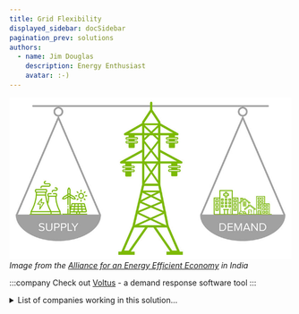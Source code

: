 ```yaml
---
title: Grid Flexibility
displayed_sidebar: docSidebar
pagination_prev: solutions
authors:
  - name: Jim Douglas
    description: Energy Enthusiast
    avatar: :-)
---
```

![Cover Image](../static/img/grid-flexibility.jpg)
*Image from the [Alliance for an Energy Efficient Economy](https://aeee.in/why-indian-grid-operators-need-to-acknowledge-demand-flexibility-for-optimal-grid-operation/) in India*

:::company
Check out [Voltus](https://voltus.co) - a demand response software tool
:::

<details>
        <summary>List of companies working in this solution...</summary>
        Experimental feature. Exciting Updates Underway!
        <div>
            <ul>
             
                <li><a href="https://Joyride.city">Joyridecity</a></li>
            
                <li><a href="https://sympower.net">Sympower</a></li>
            
                <li><a href="https://predictiveanalyticsworldclimate.com">Predictive Analytics World Climate</a></li>
            
                <li><a href="https://tempusenergy.com">Tempus Energy</a></li>
            
                <li><a href="https://firstlightfusion.com">First Light Fusion</a></li>
            
                <li><a href="https://abundanceinvestment.com">Abundance Investment</a></li>
            
                <li><a href="https://JupiterIntel.com">Jupiter Intelligence</a></li>
            
            </ul>
        </div>
        </details>

:::company
  #### [Jobs listed in this solution at Climatebase](https://climatebase.org/jobs?l=&q=&drawdown_solutions=Grid+Flexibility)
:::
## Overview

Grid flexibility refers to the capability of the electric grid to accommodate diverse energy sources and dynamically adapt to changing demand and supply conditions, enhancing efficiency and resilience.

## Progress Made

1. **Smart meters:** These devices gauge and regulate electricity usage in real-time, providing data to optimize the grid and curtail waste.
2. **Battery storage:** Enabling surplus renewable energy storage and subsequent dispatch when needed, mitigating the variability of renewable energy sources.
3. **Demand response:** This technology enables real-time electricity demand management, curbing peak demand and lessening reliance on polluting power plants.
4. **Virtual Power Plants**: networks of decentralized, medium-scale, power-generating units such as wind farms, solar parks, and combined-heat-and-power units, as well as flexible power consumers and storage systems.

## Demand Response

:::book Definition
A **Demand Response** program is an agreement between an electricity consumer and - typically - a utility, that allows the utility to "turn down" the power consumption of a distributed energy resources (DER) during times of peak load.
:::

For example, imagine that it's 6:00 PM on a 110-degree day in Tucson, AZ in the USA. Many local residents have come home from work and are running their air conditioning at maximum power. This puts extreme load on the electrical grid. A utility with a demand response program can signal enrolled air conditioning units to change their thermostats from 75 degrees to 77 degrees, thereby reducing electricity demand from the grid. Without a VPP or demand response program, the utility would have to meet demand by adding capacity to the grid using a "peaker" plant. These are power plants, usually fueled by natural gas, that are held in reserve and only used at times of peak demand.

## Virtual Power Plant

:::book definition
A **Virtual Power Plant (VPP)** is a network of decentralized, medium-scale, power-generating units such as wind farms, solar parks, and combined-heat-and-power units, as well as flexible power consumers and storage systems. 
:::

VPPs aggregate the energy supply of DERs and makes that supply available in wholesale power markets. A DER can be any internet connected device (smart thermostat, air conditioner, electric car) that is enrolled in a Demand Response program.

Key contributors in the progress of these technologies are Green Mountain Power, a leader in smart meter deployment, Tesla, a prominent battery storage manufacturer, and EnerNOC, a provider of demand response services. Their efforts are instrumental in enhancing grid efficiency and reducing greenhouse gas emissions.

## Leading Companies

Leading companies in the VPP sector include:

* [ABB](https://new.abb.com/power-generation/energy-management/optimax-solution-suite/optimax-for-virtual-power-plants)
* [Siemens](https://press.siemens.com/global/en/pressrelease/siemens-expands-green-energy-potential-virtual-power-plants)
* [GE](https://www.gegridsolutions.com/powerd/catalog/gridnode-der-management.htm)
* [AutoGrid](https://www.auto-grid.com/solution/virtual-power-plant/)
* [Enel X](https://www.enelx.com/n-a/en/home)
* [Hitachi Ltd.](https://www.hitachienergy.com/products-and-solutions/grid-edge-solutions/our-offering/e-mesh/ems)
* [Mitsubishi](https://www.mitsubishielectric.com/en/sustainability/management/social_contributions/energy/index.html)
* [AGL Energy](https://www.agl.com.au/residential/energy/solar-and-batteries/solar-batteries/virtual-power-plant)

## Lessons Learned

Essential lessons derived from grid flexibility implementation for climate change reversal encompass:

1. **Strategic Planning:** A clear and concise plan is crucial, outlining goals and available resources.
2. **Diverse Approaches:** Grid flexibility can be achieved through energy storage, demand response, and load management.
3. **Emission Reduction:** Effective grid flexibility implementation can substantially reduce carbon emissions.
4. **Challenges Abound:** Challenges such as high upfront costs, standardization gaps, and technical intricacies need addressing.

Despite obstacles, grid flexibility remains a vital solution for climate change. Collaborative efforts by entities like Tesla, Green Mountain Power, and the Electric Power Research Institute are pivotal in advancing and implementing grid flexibility solutions.

## Challenges Ahead

Predominant challenges confronting the development and implementation of Grid Flexibility include:

1. **Technical Hurdles:**

   * Adapting grid flexibility to existing grid infrastructure necessitates costly and time-consuming upgrades.
   * Ongoing technical complexities demand resolution before widespread adoption.
2. **Economic Obstacles:**

   * Lack of an existing market for grid flexibility hampers investment and scalability.
   * Higher costs relative to existing technologies could hinder market competitiveness.
3. **Social Barriers:**

   * Limited public awareness of grid flexibility and its advantages poses implementation resistance.
   * Insufficient government backing might impede widespread adoption.

## Best Path Forward

To effectively mitigate climate change effects, the ideal path forward for Grid Flexibility involves:

1. **Gradual Scaling:** Thorough testing on a smaller scale before larger-scale implementation ensures effectiveness and problem mitigation.
2. **Public Education:** Ongoing public awareness campaigns highlighting technology benefits and climate change mitigation aspects.
3. **Collaboration:** Continued engagement with governments and utility companies for widespread adoption.

Collective efforts in technology development, public engagement, and strategic collaboration will propel the realization of grid flexibility's potential in climate change mitigation.